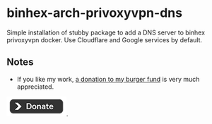 # binhex-arch-privoxyvpn-dns
Simple installation of stubby package to add a DNS server to binhex privoxyvpn docker. Use Cloudflare and Google services by default.

## Notes
* If you like my work, [a donation to my burger fund](https://paypal.me/mersenne) is very much appreciated.

[![Donate](https://raw.githubusercontent.com/testdasi/testdasi-unraid-repo/master/donate-button-small.png)](https://paypal.me/mersenne). 

